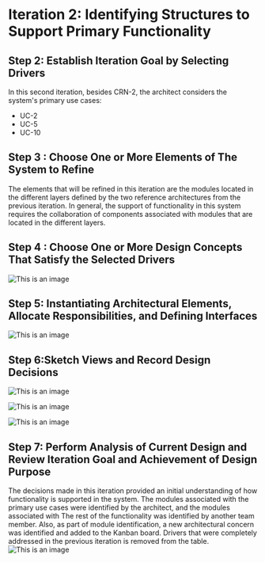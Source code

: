 # **Iteration 2:  Identifying Structures to Support Primary Functionality**

## **Step 2: Establish Iteration Goal by Selecting Drivers**
In this second iteration, besides CRN-2, the architect considers the system's primary use cases: 
- UC-2
- UC-5
- UC-10

## **Step 3 : Choose One or More Elements of The System to Refine**
The elements that will be refined in this iteration are the modules located in the different layers defined by the two reference architectures from the previous iteration. In general, the support of functionality in this system requires the collaboration of components associated with modules that are located in the different layers.

## **Step 4 : Choose One or More Design Concepts That Satisfy the Selected Drivers**
![This is an image](https://github.com/TanujPatel/SoftDesign_Project/blob/main/Iteration%202/Tables/Step4Table.PNG?raw=true)

## **Step 5: Instantiating Architectural Elements, Allocate Responsibilities, and Defining  Interfaces**
![This is an image](https://github.com/TanujPatel/SoftDesign_Project/blob/main/Iteration%202/Tables/Step5Table.PNG?raw=true)

## **Step 6:Sketch Views and Record Design Decisions**
![This is an image](https://github.com/TanujPatel/SoftDesign_Project/blob/main/Iteration%202/Diagrams%20or%20Views/Step6Diagram2.PNG?raw=true)

![This is an image](https://github.com/TanujPatel/SoftDesign_Project/blob/main/Iteration%202/Diagrams%20or%20Views/Step6Diagram3.PNG?raw=true)

![This is an image](https://github.com/TanujPatel/SoftDesign_Project/blob/main/Iteration%202/Diagrams%20or%20Views/Step6Diagram4.PNG?raw=true)

## **Step 7: Perform Analysis of Current Design and Review Iteration Goal and Achievement of Design Purpose**
The  decisions  made  in  this  iteration  provided  an  initial  understanding  of how functionality  is  supported  in  the  system.  The  modules  associated  with  the  primary use cases were identified by the architect,  and the modules associated with 
The  rest of the functionality  was  identified by  another team member. Also, as  part of module identification, a new architectural concern was  identified and added to the Kanban board.  Drivers that were completely addressed in the previous iteration is removed from the table. 
![This is an image](https://github.com/TanujPatel/SoftDesign_Project/blob/main/Iteration%202/Tables/Step7Table.PNG?raw=true)
